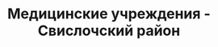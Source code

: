---
district_id: 4-15-0
district_name: Свислочский район
title: Медицинские учреждения - Свислочский район
---